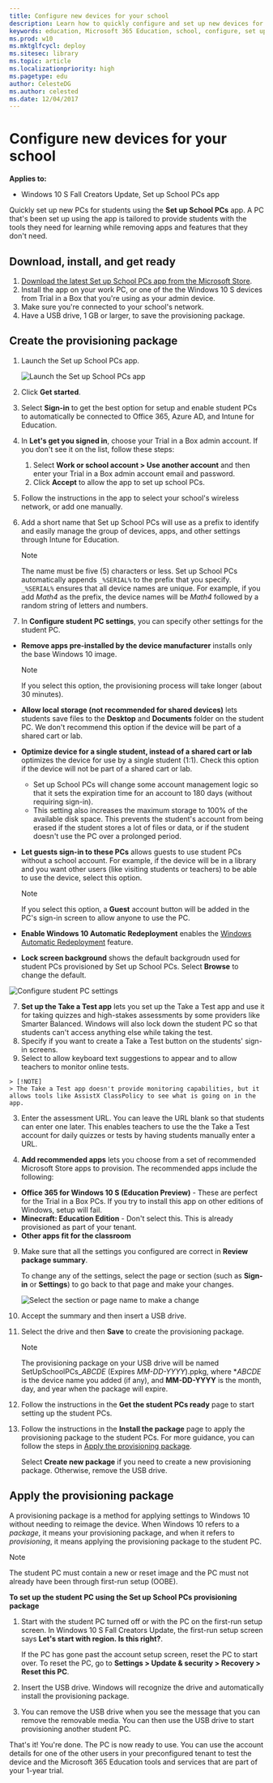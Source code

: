 ```yaml
---
title: Configure new devices for your school
description: Learn how to quickly configure and set up new devices for your school using the Set up School PCs app
keywords: education, Microsoft 365 Education, school, configure, set up, student PCs, Set up School PCs
ms.prod: w10
ms.mktglfcycl: deploy
ms.sitesec: library
ms.topic: article
ms.localizationpriority: high
ms.pagetype: edu
author: CelesteDG
ms.author: celested
ms.date: 12/04/2017
---
```


# Configure new devices for your school

**Applies to:**

-   Windows 10 S Fall Creators Update, Set up School PCs app

Quickly set up new PCs for students using the **Set up School PCs** app. A PC that's been set up using the app is tailored to provide students with the tools they need for learning while removing apps and features that they don't need.

## Download, install, and get ready

1. [Download the latest Set up School PCs app from the Microsoft Store](https://www.microsoft.com/store/apps/9nblggh4ls40).
2. Install the app on your work PC, or one of the the Windows 10 S devices from Trial in a Box that you're using as your admin device.
3. Make sure you're connected to your school's network.
4. Have a USB drive, 1 GB or larger, to save the provisioning package.

## Create the provisioning package

1. Launch the Set up School PCs app.

    ![Launch the Set up School PCs app](images/suspc_start.png)

2. Click **Get started**.
3. Select **Sign-in** to get the best option for setup and enable student PCs to automatically be connected to Office 365, Azure AD, and Intune for Education.
4. In **Let's get you signed in**, choose your Trial in a Box admin account. If you don't see it on the list, follow these steps:
    1. Select **Work or school account > Use another account** and then enter your Trial in a Box admin account email and password. 
    2. Click **Accept** to allow the app to set up school PCs.
5. Follow the instructions in the app to select your school's wireless network, or add one manually. 
6. Add a short name that Set up School PCs will use as a prefix to identify and easily manage the group of devices, apps, and other settings through Intune for Education.
  
    > [!NOTE]  
    > The name must be five (5) characters or less. Set up School PCs automatically appends `_%SERIAL%` to the prefix that you specify. `_%SERIAL%` ensures that all device names are unique. For example, if you add *Math4* as the prefix, the device names will be *Math4* followed by a random string of letters and numbers. 

6. In **Configure student PC settings**, you can specify other settings for the student PC.
  - **Remove apps pre-installed by the device manufacturer** installs only the base Windows 10 image.

      > [!NOTE]  
      > If you select this option, the provisioning process will take longer (about 30 minutes).

  - **Allow local storage (not recommended for shared devices)** lets students save files to the **Desktop** and **Documents** folder on the student PC. We don't recommend this option if the device will be part of a shared cart or lab.
  - **Optimize device for a single student, instead of a shared cart or lab** optimizes the device for use by a single student (1:1). Check this option if the device will not be part of a shared cart or lab.
    - Set up School PCs will change some account management logic so that it sets the expiration time for an account to 180 days (without requiring sign-in). 
    - This setting also increases the maximum storage to 100% of the available disk space. This prevents the student's account from being erased if the student stores a lot of files or data, or if the student doesn't use the PC over a prolonged period.
  - **Let guests sign-in to these PCs** allows guests to use student PCs without a school account. For example, if the device will be in a library and you want other users (like visiting students or teachers) to be able to use the device, select this option.

    > [!NOTE]
    > If you select this option, a **Guest** account button will be added in the PC's sign-in screen to allow anyone to use the PC.

  - **Enable Windows 10 Automatic Redeployment** enables the [Windows Automatic Redeployment](https://docs.microsoft.com/en-us/education/windows/windows-automatic-redeployment) feature.
  - **Lock screen background** shows the default backgroudn used for student PCs provisioned by Set up School PCs. Select **Browse** to change the default.

  ![Configure student PC settings](images/suspc_configure_pcsettings.png)

7. **Set up the Take a Test app** lets you set up the Take a Test app and use it for taking quizzes and high-stakes assessments by some providers like Smarter Balanced. Windows will also lock down the student PC so that students can't access anything else while taking the test.
  1. Specify if you want to create a Take a Test button on the students' sign-in screens.
  2. Select to allow keyboard text suggestions to appear and to allow teachers to monitor online tests. 

    > [!NOTE]
    > The Take a Test app doesn't provide monitoring capabilities, but it allows tools like AssistX ClassPolicy to see what is going on in the app.

  3. Enter the assessment URL. You can leave the URL blank so that students can enter one later. This enables teachers to use the the Take a Test account for daily quizzes or tests by having students manually enter a URL.

8. **Add recommended apps** lets you choose from a set of recommended Microsoft Store apps to provision. The recommended apps include the following:
  * **Office 365 for Windows 10 S (Education Preview)** - These are perfect for the Trial in a Box PCs. If you try to install this app on other editions of Windows, setup will fail.
  * **Minecraft: Education Edition** - Don't select this. This is already provisioned as part of your tenant.
  * **Other apps fit for the classroom**

9. Make sure that all the settings you configured are correct in **Review package summary**. 

    To change any of the settings, select the page or section (such as **Sign-in** or **Settings**) to go back to that page and make your changes.

    ![Select the section or page name to make a change](images/suspc_review_summary.png)

10. Accept the summary and then insert a USB drive.
11. Select the drive and then **Save** to create the provisioning package. 

    > [!NOTE]
    > The provisioning package on your USB drive will be named SetUpSchoolPCs_*ABCDE* (Expires *MM-DD-YYYY*).ppkg, where **ABCDE* is the device name you added (if any), and **MM-DD-YYYY** is the month, day, and year when the package will expire.

12. Follow the instructions in the **Get the student PCs ready** page to start setting up the student PCs. 
13. Follow the instructions in the **Install the package** page to apply the provisioning package to the student PCs. For more guidance, you can follow the steps in [Apply the provisioning package](#apply-the-provisioning-package).

    Select **Create new package** if you need to create a new provisioning package. Otherwise, remove the USB drive.

## Apply the provisioning package

A provisioning package is a method for applying settings to Windows 10 without needing to reimage the device. When Windows 10 refers to a *package*, it means your provisioning package, and when it refers to *provisioning*, it means applying the provisioning package to the student PC.

> [!NOTE]  
> The student PC must contain a new or reset image and the PC must not already have been through first-run setup (OOBE).

**To set up the student PC using the Set up School PCs provisioning package**

1. Start with the student PC turned off or with the PC on the first-run setup screen. In Windows 10 S Fall Creators Update, the first-run setup screen says **Let's start with region. Is this right?**. 

    If the PC has gone past the account setup screen, reset the PC to start over. To reset the PC, go to **Settings > Update & security > Recovery > Reset this PC**.

2. Insert the USB drive. Windows will recognize the drive and automatically install the provisioning package. 
3. You can remove the USB drive when you see the message that you can remove the removable media. You can then use the USB drive to start provisioning another student PC.

That's it! You're done. The PC is now ready to use. You can use the account details for one of the other users in your preconfigured tenant to test the device and the Microsoft 365 Education tools and services that are part of your 1-year trial.


